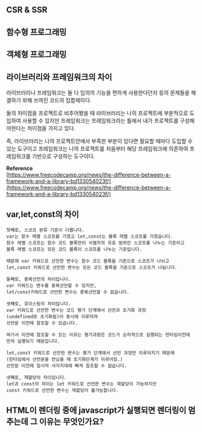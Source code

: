 ## CSR & SSR

## 함수형 프로그래밍

## 객체형 프로그래밍

## 라이브러리와 프레임워크의 차이

라이브러리나 프레임워크는 둘 다 임의의 기능을 편하게 사용한다던지 등의
문제들을 해결하기 위해 쓰여진 코드의 집합체이다.

둘의 차이점을 프로젝트로 비추어봤을 때
라이브러리는 나의 프로젝트에 부분적으로 도입하여 사용할 수 있지만
프레임워크는 프레임워크라는 틀에서 내가 프로젝트를 구성해야한다는 차이점을 가지고 있다.

즉, 라이브러리는 나의 프로젝트안에서 부족한 부분이 있다면 필요할 때마다 도입할 수 있는 도구이고
프레임워크는 나의 프로젝트를 처음부터 해당 프레임워크에 의존하여 프레임워크를 기반으로 구성하는 도구이다.

**Reference**  
[https://www.freecodecamp.org/news/the-difference-between-a-framework-and-a-library-bd133054023f/](https://www.freecodecamp.org/news/the-difference-between-a-framework-and-a-library-bd133054023f/)

## var,let,const의 차이

```
첫째로, 스코프 분류 기준이 다릅니다.
var는 함수 레벨 스코프를 가졌고 let,const는 블록 레벨 스코프를 가졌습니다.
함수 레벨 스코프는 함수 코드 블록만이 식별자의 유효 범위인 스코프를 나누는 기준이고
블록 레벨 스코프는 모든 코드 블록이 스코프를 나누는 기준입니다.

때문에 var 키워드로 선언한 변수는 함수 코드 블록을 기준으로 스코프가 나뉘고
let,const 키워드로 선언한 변수는 모든 코드 블록을 기준으로 스코프가 나뉩니다.

둘째로, 중복선언의 차이입니다.
var 키워드는 변수를 중복선언할 수 있지만,
let/const키워드로 선언한 변수는 중복선언할 수 없습니다.

셋째로, 호이스팅의 차이입니다.
var 키워드로 선언한 변수는 코드 평가 단계에서 선언과 초기화 과정
(undefined로 초기화됨)이 동시에 이루어져
선언문 이전에 참조할 수 있습니다.

여기서 이전에 참조할 수 있는 이유는 평가과정은 코드가 순차적으로 실행되는 런타임이전에 먼저 실행되기 때문입니다.

let,const 키워드로 선언한 변수는 평가 단계에서 선언 과정만 이루어지기 때문에
(런타임에서 선언문을 만났을 때 초기화단계가 이루어짐.)
선언문 이전에 일시적 사각지대에 빠져 참조할 수 없습니다.

넷째로, 재할당의 차이입니다.
let과 const의 차이는 let 키워드로 선언한 변수는 재할당이 가능하지만
const 키워드로 선언한 변수는 재할당이 불가능합니다.

```

## HTML이 렌더링 중에 javascript가 실행되면 렌더링이 멈추는데 그 이유는 무엇인가요?
